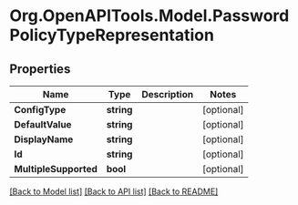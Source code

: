 # Org.OpenAPITools.Model.PasswordPolicyTypeRepresentation

## Properties

Name | Type | Description | Notes
------------ | ------------- | ------------- | -------------
**ConfigType** | **string** |  | [optional] 
**DefaultValue** | **string** |  | [optional] 
**DisplayName** | **string** |  | [optional] 
**Id** | **string** |  | [optional] 
**MultipleSupported** | **bool** |  | [optional] 

[[Back to Model list]](../README.md#documentation-for-models) [[Back to API list]](../README.md#documentation-for-api-endpoints) [[Back to README]](../README.md)

